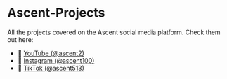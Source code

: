 # Ascent-Projects
All the projects covered on the Ascent social media platform. Check them out here:
- 🔴 [YouTube (@ascent2)](https://www.youtube.com/@ascent2)  
- 📸 [Instagram (@ascent100)](https://www.instagram.com/ascent100)  
- 🎵 [TikTok (@ascent513)](https://www.tiktok.com/@ascent513)
